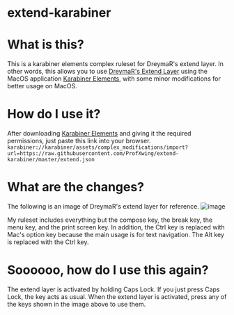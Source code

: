 # extend-karabiner

# What is this?
This is a karabiner elements complex ruleset for DreymaR's extend layer. In other words, this allows you to use [DreymaR's Extend Layer](https://dreymar.colemak.org/layers-extend.html) using the MacOS application [Karabiner Elements](https://karabiner-elements.pqrs.org/), with some minor modifications for better usage on MacOS.

# How do I use it?
After downloading [Karabiner Elements](https://karabiner-elements.pqrs.org/) and giving it the required permissions, just paste this link into your browser. `karabiner://karabiner/assets/complex_modifications/import?url=https://raw.githubusercontent.com/ProfXwing/extend-karabiner/master/extend.json`

# What are the changes?
The following is an image of DreymaR's extend layer for reference.
![image](https://user-images.githubusercontent.com/50530928/189506358-03e49d2b-f318-434b-bdb5-6c9a08419ef9.png)

My ruleset includes everything but the compose key, the break key, the menu key, and the print screen key.
In addition, the Ctrl key is replaced with Mac's option key because the main usage is for text navigation. The Alt key is replaced with the Ctrl key.

# Soooooo, how do I use this again?
The extend layer is activated by holding Caps Lock. If you just press Caps Lock, the key acts as usual. When the extend layer is activated, press any of the keys shown in the image above to use them.
